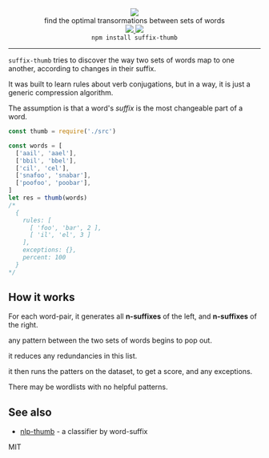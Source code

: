 <div align="center">
  <img src="https://cloud.githubusercontent.com/assets/399657/23590290/ede73772-01aa-11e7-8915-181ef21027bc.png" />

  <div>find the optimal transormations between sets of words</div>
  
  <!-- npm version -->
  <a href="https://npmjs.org/package/suffix-thumb">
    <img src="https://img.shields.io/npm/v/suffix-thumb.svg?style=flat-square" />
  </a>
  
  <!-- file size -->
  <a href="https://unpkg.com/suffix-thumb/builds/suffix-thumb.min.js">
    <img src="https://badge-size.herokuapp.com/spencermountain/compromise/master/plugins/ngrams/builds/suffix-thumb.min.js" />
  </a>

   <div align="center">
    <code>npm install suffix-thumb</code>
  </div>
  
   <hr/>
  
</div>

`suffix-thumb` tries to discover the way two sets of words map to one another, according to changes in their suffix.

It was built to learn rules about verb conjugations, but in a way, it is just a generic compression algorithm.

The assumption is that a word's _suffix_ is the most changeable part of a word.

```js
const thumb = require('./src')

const words = [
  ['aail', 'aael'],
  ['bbil', 'bbel'],
  ['cil', 'cel'],
  ['snafoo', 'snabar'],
  ['poofoo', 'poobar'],
]
let res = thumb(words)
/*
  { 
    rules: [ 
      [ 'foo', 'bar', 2 ],
      [ 'il', 'el', 3 ]
    ],
    exceptions: {},
    percent: 100 
  }
*/
```

## How it works

For each word-pair, it generates all **n-suffixes** of the left, and **n-suffixes** of the right.

any pattern between the two sets of words begins to pop out.

it reduces any redundancies in this list.

it then runs the patters on the dataset, to get a score, and any exceptions.

There may be wordlists with no helpful patterns.

## See also

- [nlp-thumb](https://github.com/nlp-compromise/thumb) - a classifier by word-suffix

MIT
